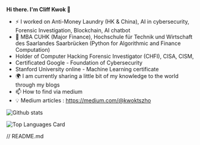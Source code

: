 

<!--
**cliffkwok/cliffkwok** is a ✨ _special_ ✨ repository because its `README.md` (this file) appears on your GitHub profile.

Here are some ideas to get you started:

- 🔭 I’m currently working on ...
- 🌱 I’m currently learning ...
- 👯 I’m looking to collaborate on ...
- 🤔 I’m looking for help with ...
- 💬 Ask me about ...
- 📫 How to reach me: ...
- 😄 Pronouns: ...
- ⚡ Fun fact: ...
-->


<b>Hi there. I'm Cliff Kwok 👋</b>

- ⚡ I worked on Anti-Money Laundry (HK & China), AI in cybersecurity, Forensic Investigation, Blockchain, AI chatbot 
- 🌱 MBA CUHK (Major Finance), Hochschule für Technik und Wirtschaft des Saarlandes Saarbrücken (Python for Algorithmic and Finance Computation)
- Holder of Computer Hacking Forensic Investigator (CHFI), CISA, CISM,
- Certificated Google - Foundation of Cybersecurity
- Stanford University online - Machine Learning certificate
- 🌍 I am currently sharing a little bit of my knowledge to the world through my blogs
- 📫 How to find via medium
- 💡 Medium articles : https://medium.com/@kwoktszho


![Github stats](https://github-readme-stats.vercel.app/api?username=cliffkwok&theme=highcontrast&show_icons=true&count_private=true)

![Top Languages Card](https://github-readme-stats.vercel.app/api/top-langs/?username=cliffkwok)

// README.md
